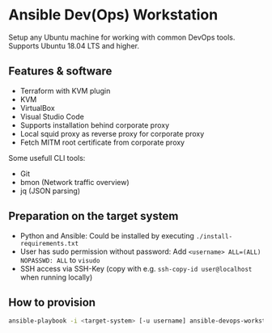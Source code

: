 # Ansible Dev(Ops) Workstation

Setup any Ubuntu machine for working with common DevOps tools. Supports Ubuntu 18.04 LTS and higher.

## Features & software

- Terraform with KVM plugin
- KVM
- VirtualBox
- Visual Studio Code
- Supports installation behind corporate proxy
- Local squid proxy as reverse proxy for corporate proxy
- Fetch MITM root certificate from corporate proxy

Some usefull CLI tools:

- Git
- bmon (Network traffic overview)
- jq (JSON parsing)

## Preparation on the target system

- Python and Ansible: Could be installed by executing `./install-requirements.txt`
- User has sudo permission without password: Add `<username> ALL=(ALL) NOPASSWD: ALL` to `visudo`
- SSH access via SSH-Key (copy with e.g. `ssh-copy-id user@localhost` when running locally)

## How to provision

```bash
ansible-playbook -i <target-system> [-u username] ansible-devops-workstation.yml -v
```
